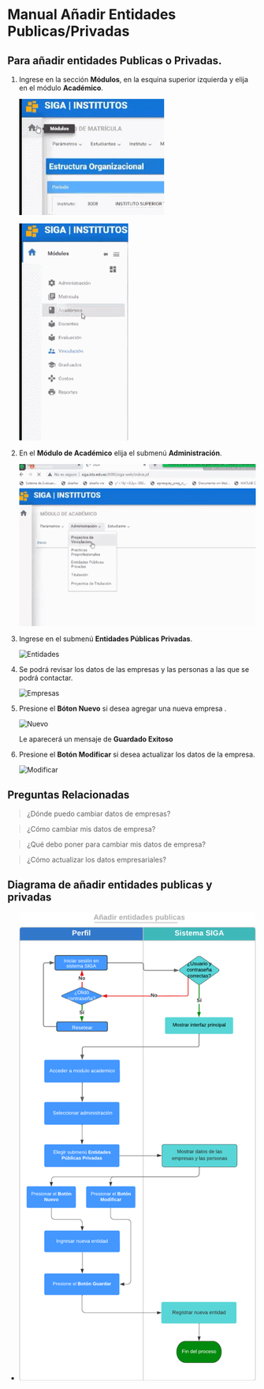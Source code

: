 # **Manual Añadir Entidades Publicas/Privadas**

## **Para añadir entidades Publicas o Privadas**.

1. Ingrese en la sección **Módulos**, en la esquina superior izquierda y elija en el módulo **Académico**.

    ![Módulo](AEPP_Módulo.gif)

    ![Módulo](AEPP_Académico.gif)

2. En el **Módulo de Académico** elija el submenú **Administración**.

    ![Académico](AEPP_Administración.gif)

3. Ingrese en el submenú **Entidades Públicas Privadas**.

    ![Entidades](AEPP_publi_priv.gif)

4. Se podrá revisar los datos de las empresas y las personas a las que se podrá contactar.

    ![Empresas](AEPP_Empresas.gif)

5. Presione el **Bóton Nuevo** si desea agregar una nueva empresa .

    ![Nuevo](AEPP_Nuevo.gif)

    Le aparecerá un mensaje de **Guardado Exitoso**

6. Presione el **Botón Modificar** si desea actualizar los datos de la empresa.

    ![Modificar](AEPP_Modificar.gif)



## **Preguntas Relacionadas**

> ¿Dónde puedo cambiar datos de empresas?

> ¿Cómo cambiar mis datos de empresa?

>¿Qué debo poner para cambiar mis datos de empresa?

> ¿Cómo actualizar los datos empresariales?

## **Diagrama de añadir entidades publicas  y privadas**
* ![Diagrama2](51.A%C3%B1adirEntidadesPublicas.png)

